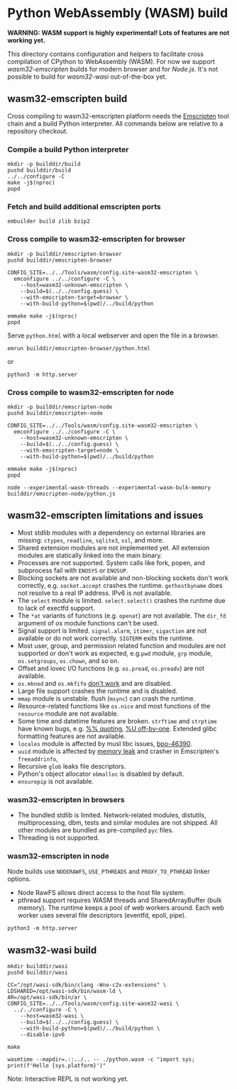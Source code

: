 # Python WebAssembly (WASM) build

**WARNING: WASM support is highly experimental! Lots of features are not working yet.**

This directory contains configuration and helpers to facilitate cross
compilation of CPython to WebAssembly (WASM). For now we support
*wasm32-emscripten* builds for modern browser and for *Node.js*. It's not
possible to build for *wasm32-wasi* out-of-the-box yet.

## wasm32-emscripten build

Cross compiling to wasm32-emscripten platform needs the [Emscripten](https://emscripten.org/)
tool chain and a build Python interpreter.
All commands below are relative to a repository checkout.

### Compile a build Python interpreter

```shell
mkdir -p builddir/build
pushd builddir/build
../../configure -C
make -j$(nproc)
popd
```

### Fetch and build additional emscripten ports

```shell
embuilder build zlib bzip2
```

### Cross compile to wasm32-emscripten for browser

```shell
mkdir -p builddir/emscripten-browser
pushd builddir/emscripten-browser

CONFIG_SITE=../../Tools/wasm/config.site-wasm32-emscripten \
  emconfigure ../../configure -C \
    --host=wasm32-unknown-emscripten \
    --build=$(../../config.guess) \
    --with-emscripten-target=browser \
    --with-build-python=$(pwd)/../build/python

emmake make -j$(nproc)
popd
```

Serve `python.html` with a local webserver and open the file in a browser.

```shell
emrun builddir/emscripten-browser/python.html
```

or

```shell
python3 -m http.server
```

### Cross compile to wasm32-emscripten for node

```
mkdir -p builddir/emscripten-node
pushd builddir/emscripten-node

CONFIG_SITE=../../Tools/wasm/config.site-wasm32-emscripten \
  emconfigure ../../configure -C \
    --host=wasm32-unknown-emscripten \
    --build=$(../../config.guess) \
    --with-emscripten-target=node \
    --with-build-python=$(pwd)/../build/python

emmake make -j$(nproc)
popd
```

```
node --experimental-wasm-threads --experimental-wasm-bulk-memory builddir/emscripten-node/python.js
```

## wasm32-emscripten limitations and issues

- Most stdlib modules with a dependency on external libraries are missing:
  ``ctypes``, ``readline``, ``sqlite3``, ``ssl``, and more.
- Shared extension modules are not implemented yet. All extension modules
  are statically linked into the main binary.
- Processes are not supported. System calls like fork, popen, and subprocess
  fail with ``ENOSYS`` or ``ENOSUP``.
- Blocking sockets are not available and non-blocking sockets don't work
  correctly, e.g. ``socket.accept`` crashes the runtime. ``gethostbyname``
  does not resolve to a real IP address. IPv6 is not available.
- The ``select`` module is limited. ``select.select()`` crashes the runtime
  due to lack of exectfd support.
- The ``*at`` variants of functions (e.g. ``openat``) are not available.
  The ``dir_fd`` argument of *os* module functions can't be used.
- Signal support is limited. ``signal.alarm``, ``itimer``, ``sigaction``
  are not available or do not work correctly. ``SIGTERM`` exits the runtime.
- Most user, group, and permission related function and modules are not
  supported or don't work as expected, e.g.``pwd`` module, ``grp`` module,
  ``os.setgroups``, ``os.chown``, and so on.
- Offset and iovec I/O functions (e.g. ``os.pread``, ``os.preadv``) are not
  available.
- ``os.mknod`` and ``os.mkfifo``
  [don't work](https://github.com/emscripten-core/emscripten/issues/16158)
  and are disabled.
- Large file support crashes the runtime and is disabled.
- ``mmap`` module is unstable. flush (``msync``) can crash the runtime.
- Resource-related functions like ``os.nice`` and most functions of the
  ``resource`` module are not available.
- Some time and datetime features are broken. ``strftime`` and ``strptime``
  have known bugs, e.g.
  [%% quoting](https://github.com/emscripten-core/emscripten/issues/16155),
  [%U off-by-one](https://github.com/emscripten-core/emscripten/issues/16156).
  Extended glibc formatting features are not available.
- ``locales`` module is affected by musl libc issues,
  [bpo-46390](https://bugs.python.org/issue46390).
- ``uuid`` module is affected by
  [memory leak](https://github.com/emscripten-core/emscripten/issues/16081)
  and crasher in Emscripten's ``freeaddrinfo``,
- Recursive ``glob`` leaks file descriptors.
- Python's object allocator ``obmalloc`` is disabled by default.
- ``ensurepip`` is not available.

### wasm32-emscripten in browsers

- The bundled stdlib is limited. Network-related modules,
  distutils, multiprocessing, dbm, tests and similar modules
  are not shipped. All other modules are bundled as pre-compiled
  ``pyc`` files.
- Threading is not supported.

### wasm32-emscripten in node

Node builds use ``NODERAWFS``, ``USE_PTHREADS`` and ``PROXY_TO_PTHREAD``
linker options.

- Node RawFS allows direct access to the host file system.
- pthread support requires WASM threads and SharedArrayBuffer (bulk memory).
  The runtime keeps a pool of web workers around. Each web worker uses
  several file descriptors (eventfd, epoll, pipe).
```shell
python3 -m http.server
```

## wasm32-wasi build

```
mkdir builddir/wasi
pushd builddir/wasi
```

```
CC="/opt/wasi-sdk/bin/clang -Wno-c2x-extensions" \
LDSHARED=/opt/wasi-sdk/bin/wasm-ld \
AR=/opt/wasi-sdk/bin/ar \
CONFIG_SITE=../../Tools/wasm/config.site-wasm32-wasi \
  ../../configure -C \
    --host=wasm32-wasi \
    --build=$(../../config.guess) \
    --with-build-python=$(pwd)/../build/python \
    --disable-ipv6
```

```
make
```

```
wasmtime --mapdir=.::../.. -- ./python.wasm -c "import sys; print(f'Hello {sys.platform}')"
```

Note: Interactive REPL is not working yet.
